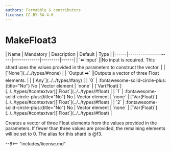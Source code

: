 ```yaml
---
authors: Formabble & contributors
license: CC-BY-SA-4.0
---
```



# MakeFloat3

<div class="sh-parameters" markdown="1">
| Name | Mandatory | Description | Default | Type |
|------|---------------------|-------------|---------|------|
| `⬅️ Input` ||No input is required. This shard uses the values provided in the parameters to construct the vector. | | [`None`](../../types/#none) |
| `Output ➡️` ||Outputs a vector of three Float elements. | | [`Any`](../../types/#any) |
| `0` | :fontawesome-solid-circle-plus:{title="No"} No  | Vector element | `none` | [`Var(Float)`](../../types/#contextvar)[`Float`](../../types/#float) |
| `1` | :fontawesome-solid-circle-plus:{title="No"} No  | Vector element | `none` | [`Var(Float)`](../../types/#contextvar)[`Float`](../../types/#float) |
| `2` | :fontawesome-solid-circle-plus:{title="No"} No  | Vector element | `none` | [`Var(Float)`](../../types/#contextvar)[`Float`](../../types/#float) |

</div>

Creates a vector of three Float elements from the values provided in the parameters. If fewer than three values are provided, the remaining elements will be set to 0. The alias for this shard is @f3.

--8<-- "includes/license.md"

